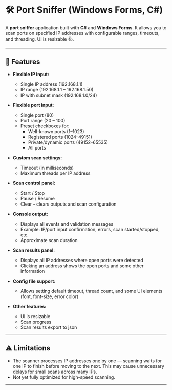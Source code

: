 # 🛠️ Port Sniffer (Windows Forms, C#)

A **port sniffer** application built with **C#** and **Windows Forms**.
It allows you to scan ports on specified IP addresses with configurable ranges, timeouts, and threading.
UI is resizable 👍.

---

## 🧩 Features

- **Flexible IP input:**
  - Single IP address (192.168.1.1)
  - IP range (192.168.1.1 – 192.168.1.50)
  - IP with subnet mask (192.168.1.0/24)

- **Flexible port input:**
  - Single port (80)
  - Port range (20 – 100)
  - Preset checkboxes for:
    - Well-known ports (1–1023)
    - Registered ports (1024–49151)
    - Private/dynamic ports (49152–65535)
    - All ports

- **Custom scan settings:**
  - Timeout (in milliseconds)
  - Maximum threads per IP address

- **Scan control panel:**
  - Start / Stop
  - Pause / Resume
  - Clear - clears outputs and scan configuration

- **Console output:**
  - Displays all events and validation messages
  - Example: IP/port input confirmation, errors, scan started/stopped, etc.
  - Approximate scan duration

- **Scan results panel:**
  - Displays all IP addresses where open ports were detected
  - Clicking an address shows the open ports and some other information

- **Config file support:**
  - Allows setting default timeout, thread count, and some UI elements (font, font-size, error color)
  
- **Other features:**
  - UI is resizable
  - Scan progress
  - Scan results export to json
---

## ⚠️ Limitations

- The scanner processes IP addresses one by one — scanning waits for one IP to finish before moving to the next. This may cause unnecessary delays for small scans across many IPs.
- Not yet fully optimized for high-speed scanning.

---
